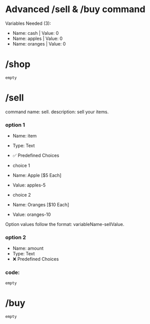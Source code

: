 # Advanced /sell & /buy command
Variables Needed (3): <br>
- Name: cash | Value: 0
- Name: apples | Value: 0
- Name: oranges | Value: 0

# /shop
```
empty 
```

# /sell

command name: sell.
description: sell your items. 
### option 1
- Name: item
- Type: Text
- ✅ Predefined Choices

- choice 1
 - Name: Apple [$5 Each]
 - Value: apples-5

- choice 2
 - Name: Oranges [$10 Each] 
 - Value: oranges-10

Option values follow the format:
variableName-sellValue.

### option 2
- Name: amount
- Type: Text
- ❌ Predefined Choices

### code:
```
empty
```

# /buy
```
empty
```

